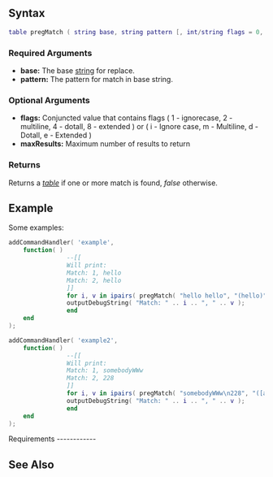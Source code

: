 Syntax
------

``` lua
table pregMatch ( string base, string pattern [, int/string flags = 0, int maxResults = 100000 ] )
```

### Required Arguments

-   **base:** The base [string](/docs/string.md "wikilink") for replace.
-   **pattern:** The pattern for match in base string.

### Optional Arguments

-   **flags:** Conjuncted value that contains flags ( 1 - ignorecase, 2 - multiline, 4 - dotall, 8 - extended ) or ( i - Ignore case, m - Multiline, d - Dotall, e - Extended )
-   **maxResults:** Maximum number of results to return

### Returns

Returns a *[table](/docs/table.md "wikilink")* if one or more match is found, *false* otherwise.

Example
-------

<section name="Shared ( client and server )" class="both" show="true">
Some examples:

``` lua
addCommandHandler( 'example',
    function( )
                --[[
                Will print:
                Match: 1, hello
                Match: 2, hello
                ]] 
                for i, v in ipairs( pregMatch( "hello hello", "(hello)"  ) ) do
                outputDebugString( "Match: " .. i .. ", " .. v );
                end
    end
);

addCommandHandler( 'example2',
    function( )
                --[[
                Will print:
                Match: 1, somebodyWWw
                Match: 2, 228
                ]] 
                for i, v in ipairs( pregMatch( "somebodyWWw\n228", "([a-z0-9]+)", "im" ) ) do
                outputDebugString( "Match: " .. i .. ", " .. v );
                end
    end
);
```

</section>
Requirements
------------

See Also
--------
